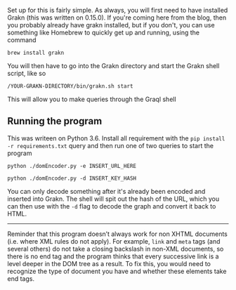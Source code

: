 Set up for this is fairly simple. As always, you will first need to have installed Grakn (this was written on 0.15.0). 
If you're coming here from the blog, then you probably already have grakn installed, but if you don't, you can use something 
like Homebrew to quickly get up and running, using the command
```
brew install grakn
```
You will then have to go into the Grakn directory and start the Grakn shell script, like so
```
/YOUR-GRAKN-DIRECTORY/bin/grakn.sh start
```
This will allow you to make queries through the Graql shell

## Running the program
This was writeen on Python 3.6. Install all requirement with the `pip install -r requirements.txt` query and then run one of two queries to start the program

```
python ./domEncoder.py -e INSERT_URL_HERE
```

```
python ./domEncoder.py -d INSERT_KEY_HASH
```

You can only decode something after it's already been encoded and inserted into Grakn. The shell will spit out the hash of the URL, which you can then use with the `-d` flag to decode the graph and convert it back to HTML. 

-------------------------------------
Reminder that this program doesn’t always work for non XHTML documents (i.e. where XML rules do not apply). For example, `link` and `meta` tags (and several others) do not take a closing backslash in non-XML documents, so there is no end tag and the program thinks that every successive link is a level deeper in the DOM tree as a result. To fix this, you would need to recognize the type of document you have and whether these elements take end tags. 

